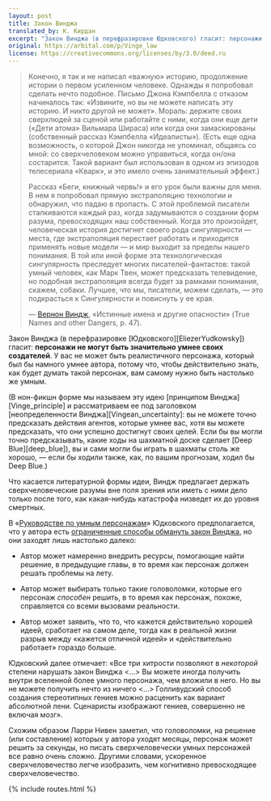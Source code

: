 ```yaml
---
layout: post
title: Закон Винджа
translated_by: К. Кирдан
excerpt: "Закон Винджа (в перефразировке Юдковского) гласит: персонажи не могут быть значительно умнее своих создателей. У вас не может быть реалистичного персонажа, который был бы намного умнее автора, потому что, чтобы действительно знать, как будет думать такой персонаж, вам самому нужно быть настолько же умным."
original: https://arbital.com/p/Vinge_law
license: https://creativecommons.org/licenses/by/3.0/deed.ru
---
```

>Конечно, я так и не написал «важную» историю, продолжение истории о первом усиленном человеке. Однажды я попробовал сделать нечто подобное. Письмо Джона Кэмпбелла с отказом начиналось так: «Извините, но вы не можете написать эту историю. И никто другой не может». Мораль: держите своих сверхлюдей за сценой или работайте с ними, когда они еще дети («Дети атома» Вильмара Шираса) или когда они замаскированы (собственный рассказ Кэмпбелла «Идеалисты»). (Есть еще одна возможность, о которой Джон никогда не упоминал, общаясь со мной: со сверхчеловеком можно управиться, когда он/она состарится. Такой вариант был использован в одном из эпизодов телесериала «Кварк», и это имело очень занимательный эффект.)
>
>Рассказ «Беги, книжный червь!» и его урок были важны для меня. В нем я попробовал прямую экстраполяцию технологии и обнаружил, что падаю в пропасть. С этой проблемой писатели сталкиваются каждый раз, когда задумываются о создании форм разума, превосходящих наш собственный. Когда это произойдет, человеческая история достигнет своего рода сингулярности — места, где экстраполяция перестает работать и приходится применять новые модели — и мир выходит за пределы нашего понимания. В той или иной форме эта технологическая сингулярность преследует многих писателей-фантастов: такой умный человек, как Марк Твен, может предсказать телевидение, но подобная экстраполяция всегда будет за рамками понимания, скажем, собаки. Лучшее, что мы, писатели, можем сделать, — это подкрасться к Сингулярности и повиснуть у ее края.
>
>— [Вернон Виндж](https://books.google.com/books?id=tEMQpbiboH0C&pg=PA44&lpg=PA44&dq=vinge+%22pass+beyond+our+understanding%22+%22john+campbell%22&source=bl&ots=UTTxJ7Pndr&sig=88zngfy45_he2nJePP5dd0CTuR4&hl=en&sa=X&ved=0ahUKEwjD34_wrubJAhUHzWMKHVXYAocQ6AEIHTAA#v=onepage&q=vinge%20%22pass%20beyond%20our%20understanding%22%20%22john%20campbell%22&f=false), «Истинные имена и другие опасности» (True Names and other Dangers, p. 47).

Закон Винджа (в перефразировке [Юдковского][EliezerYudkowsky]) гласит: **персонажи не могут быть значительно умнее своих создателей**. У вас не может быть реалистичного персонажа, который был бы намного умнее автора, потому что, чтобы действительно знать, как будет думать такой персонаж, вам самому нужно быть настолько же умным.

(В нон-фикшн форме мы называем эту идею [принципом Винджа][Vinge_principle] и рассматриваем ее под заголовком [неопределенности Винджа][Vingean_uncertainty]: вы не можете точно предсказать действия агентов, которые умнее вас, хотя вы можете предсказать, что они успешно достигнут своих целей. Если бы вы могли точно предсказывать, какие ходы на шахматной доске сделает [Deep Blue][deep_blue]), вы и сами могли бы играть в шахматы столь же хорошо, — если бы ходили также, как, по вашим прогнозам, ходил бы Deep Blue.)

Что касается литературной формы идеи, Виндж предлагает держать сверхчеловеческие разумы вне поля зрения или иметь с ними дело только после того, как какая-нибудь катастрофа низведет их до уровня смертных.

В «[Руководстве по умным персонажам](https://lesswrong.ru/w/%D0%A1%D0%BE%D0%BA%D1%80%D0%B0%D1%89%D0%B5%D0%BD%D0%BD%D0%BE%D0%B5_%D1%80%D1%83%D0%BA%D0%BE%D0%B2%D0%BE%D0%B4%D1%81%D1%82%D0%B2%D0%BE_%D0%BF%D0%BE_%D1%83%D0%BC%D0%BD%D1%8B%D0%BC_%D0%BF%D0%B5%D1%80%D1%81%D0%BE%D0%BD%D0%B0%D0%B6%D0%B0%D0%BC)» Юдковского предполагается, что у автора есть [ограниченные способы обмануть закон Винджа](https://lesswrong.ru/w/%D0%A1%D0%BE%D0%BA%D1%80%D0%B0%D1%89%D0%B5%D0%BD%D0%BD%D0%BE%D0%B5_%D1%80%D1%83%D0%BA%D0%BE%D0%B2%D0%BE%D0%B4%D1%81%D1%82%D0%B2%D0%BE_%D0%BF%D0%BE_%D1%83%D0%BC%D0%BD%D1%8B%D0%BC_%D0%BF%D0%B5%D1%80%D1%81%D0%BE%D0%BD%D0%B0%D0%B6%D0%B0%D0%BC#simple-table-of-contents-9), но они заходят лишь настолько далеко:

* Автор может намеренно внедрить ресурсы, помогающие найти решение, в предыдущие главы, в то время как персонаж должен решать проблемы на лету.

* Автор может выбирать только такие головоломки, которые его персонаж _способен_ решить, в то время как персонаж, похоже, справляется со всеми вызовами реальности.

* Автор может заявить, что то, что кажется действительно хорошей идеей, сработает на самом деле, тогда как в реальной жизни разрыв между «кажется отличной идеей» и «действительно работает» гораздо больше.

Юдковский далее отмечает: «Все три хитрости позволяют в _некоторой_ степени нарушать закон Винджа <...> Вы можете иногда получить внутри вселенной более умного персонажа, чем вложили в него. Но вы не можете получить нечто из ничего <...> Голливудский способ создания стереотипных гениев можно расценить как вариант абсолютной лени. Сценаристы изображают гениев, совершенно не включая мозг».

Схожим образом Ларри Нивен заметил, что головоломки, на решение (или составление) которых у автора уходят месяцы, персонаж может решить за секунды, но писать сверхчеловечески умных персонажей все равно очень сложно. Другими словами, ускоренное сверхчеловечество легче изобразить, чем когнитивно превосходящее сверхчеловечество.

{% include routes.html %}
